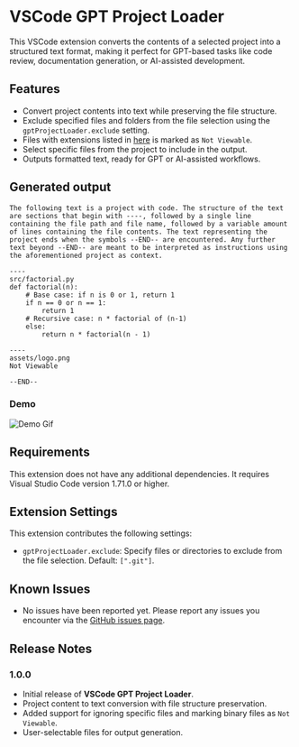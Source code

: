 # VSCode GPT Project Loader

This VSCode extension converts the contents of a selected project into a structured text format, making it perfect for GPT-based tasks like code review, documentation generation, or AI-assisted development.

## Features

- Convert project contents into text while preserving the file structure.
- Exclude specified files and folders from the file selection using the `gptProjectLoader.exclude` setting.
- Files with extensions listed in [here](https://github.com/kentayamada-dev/vscode-gpt-project-loader/blob/main/src/binary-extensions.json) is marked as `Not Viewable`.
- Select specific files from the project to include in the output.
- Outputs formatted text, ready for GPT or AI-assisted workflows.

## Generated output

```
The following text is a project with code. The structure of the text are sections that begin with ----, followed by a single line containing the file path and file name, followed by a variable amount of lines containing the file contents. The text representing the project ends when the symbols --END-- are encountered. Any further text beyond --END-- are meant to be interpreted as instructions using the aforementioned project as context.

----
src/factorial.py
def factorial(n):
    # Base case: if n is 0 or 1, return 1
    if n == 0 or n == 1:
        return 1
    # Recursive case: n * factorial of (n-1)
    else:
        return n * factorial(n - 1)

----
assets/logo.png
Not Viewable

--END--
```

### Demo

![Demo Gif](https://github.com/kentayamada-dev/vscode-gpt-project-loader/raw/main/assets/demo.gif)

## Requirements

This extension does not have any additional dependencies. It requires Visual Studio Code version 1.71.0 or higher.

## Extension Settings

This extension contributes the following settings:

- `gptProjectLoader.exclude`: Specify files or directories to exclude from the file selection. Default: `[".git"]`.

## Known Issues

- No issues have been reported yet. Please report any issues you encounter via the [GitHub issues page](https://github.com/kentayamada-dev/vscode-gpt-project-loader/issues).

## Release Notes

### 1.0.0

- Initial release of **VSCode GPT Project Loader**.
- Project content to text conversion with file structure preservation.
- Added support for ignoring specific files and marking binary files as `Not Viewable`.
- User-selectable files for output generation.
